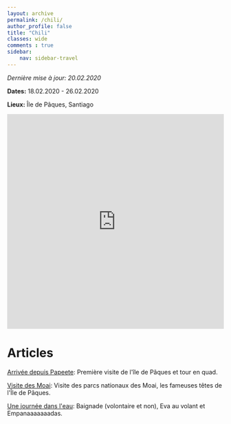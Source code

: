 ```yaml
---
layout: archive
permalink: /chili/
author_profile: false
title: "Chili"
classes: wide
comments : true
sidebar:
    nav: sidebar-travel
---
```


*Dernière mise à jour: 20.02.2020*

**Dates:** 18.02.2020 - 26.02.2020

**Lieux:** Île de Pâques, Santiago

<iframe src="https://www.google.com/maps/d/u/0/embed?mid=1R0eNWBy5SPIa_Gfw-LaNXi3mP73n_0Pj" width="100%" height="500" frameBorder="0"></iframe>

<br>

# Articles

[Arrivée depuis Papeete](https://maelfabien.github.io/chili_0/): Première visite de l'île de Pâques et tour en quad.

[Visite des Moai](https://maelfabien.github.io/chili_1/): Visite des parcs nationaux des Moai, les fameuses têtes de l'Île de Pâques.

[Une journée dans l'eau](https://maelfabien.github.io/chili_2/): Baignade (volontaire et non), Eva au volant et Empanaaaaaaadas.



